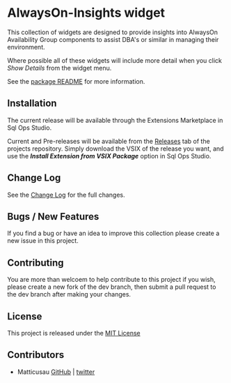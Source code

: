 # AlwaysOn-Insights widget

This collection of widgets are designed to provide insights into AlwaysOn Availability Group components to assist DBA's or similar in managing their environment.

Where possible all of these widgets will include more detail when you click *_Show Details_* from the widget menu.

See the [package README](./src/README.md) for more information.

## Installation

The current release will be available through the Extensions Marketplace in Sql Ops Studio.

Current and Pre-releases will be available from the [Releases](https://github.com/Matticusau/sqlops-alwayson-insights/releases) tab of the projects repository. Simply download the VSIX of the release you want, and use the ***Install Extension from VSIX Package*** option in Sql Ops Studio.

## Change Log

See the [Change Log](./src/CHANGELOG.md) for the full changes.

## Bugs / New Features

If you find a bug or have an idea to improve this collection please create a new issue in this project.

## Contributing

You are more than welcoem to help contribute to this project if you wish, please create a new fork of the dev branch, then submit a pull request to the dev branch after making your changes.

## License

This project is released under the [MIT License](./LICENSE)

## Contributors

* Matticusau [GitHub](https://github.com/Matticusau) | [twitter](https://twitter.com/matticusau)
